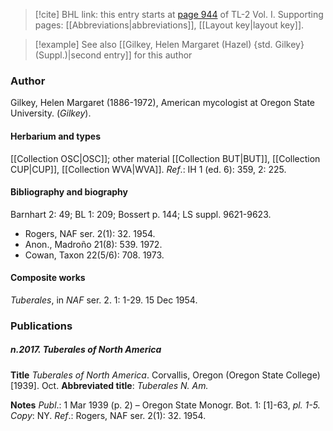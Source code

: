 > [!cite] BHL link: this entry starts at [page 944](https://www.biodiversitylibrary.org/item/103414#page/992/mode/1up) of TL-2 Vol. I.
> Supporting pages: [[Abbreviations|abbreviations]], [[Layout key|layout key]].

> [!example] See also [[Gilkey, Helen Margaret (Hazel) {std. Gilkey} (Suppl.)|second entry]] for this author

### Author

Gilkey, Helen Margaret (1886-1972), American mycologist at Oregon State University. (*Gilkey*).

#### Herbarium and types

[[Collection OSC|OSC]]; other material [[Collection BUT|BUT]], [[Collection CUP|CUP]], [[Collection WVA|WVA]].
*Ref*.: IH 1 (ed. 6): 359, 2: 225.

#### Bibliography and biography

Barnhart 2: 49; BL 1: 209; Bossert p. 144; LS suppl. 9621-9623.
- Rogers, NAF ser. 2(1): 32. 1954.
- Anon., Madroño 21(8): 539. 1972.
- Cowan, Taxon 22(5/6): 708. 1973.

#### Composite works

*Tuberales*, in *NAF* ser. 2. 1: 1-29. 15 Dec 1954.

### Publications

##### n.2017. Tuberales of North America

**Title**
*Tuberales of North America*. Corvallis, Oregon (Oregon State College) \[1939\]. Oct.
**Abbreviated title**: *Tuberales N. Am.*

**Notes**
*Publ*.: 1 Mar 1939 (p. 2) – Oregon State Monogr. Bot. 1: \[1\]-63, *pl. 1-5. Copy*: NY.
*Ref*.: Rogers, NAF ser. 2(1): 32. 1954.

